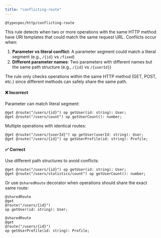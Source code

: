 ```yaml
---
title: "conflicting-route"
---
```


```text title="Id"
@typespec/http/conflicting-route
```

This rule detects when two or more operations with the same HTTP method have URI templates that could match the same request URL. Conflicts occur when:

1. **Parameter vs literal conflict**: A parameter segment could match a literal segment (e.g., `/{id}` vs `/fixed`)
2. **Different parameter names**: Two parameters with different names but the same path structure (e.g., `/{id}` vs `/{userId}`)

The rule only checks operations within the same HTTP method (GET, POST, etc.) since different methods can safely share the same path.

#### ❌ Incorrect

Parameter can match literal segment:

```tsp
@get @route("/users/{id}") op getUser(id: string): User;
@get @route("/users/count") op getUserCount(): number;
```

Multiple operations with identical routes:

```tsp
@get @route("/users/{userId}") op getUser(userId: string): User;
@get @route("/users/{id}") op getUserProfile(id: string): Profile;
```

#### ✅ Correct

Use different path structures to avoid conflicts:

```tsp
@get @route("/users/{id}") op getUser(id: string): User;
@get @route("/users/statistics/count") op getUserCount(): number;
```

Or use `@sharedRoute` decorator when operations should share the exact same route:

```tsp
@sharedRoute
@get
@route("/users/{id}")
op getUser(id: string): User;

@sharedRoute
@get
@route("/users/{id}")
op getUserProfile(id: string): Profile;
```
